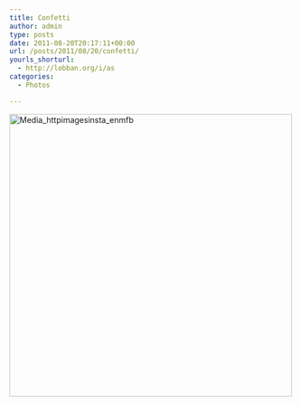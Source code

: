 ```yaml
---
title: Confetti
author: admin
type: posts
date: 2011-08-20T20:17:11+00:00
url: /posts/2011/08/20/confetti/
yourls_shorturl:
  - http://lobban.org/i/as
categories:
  - Photos

---
```

<div class='posterous_autopost'>
  <a href="http://instagr.am/p/Kzit6/"></p> 
  
  <div class='p_embed p_image_embed'>
    <a href="http://posterous.com/getfile/files.posterous.com/nonimage/luvhawqfeCmqFbhEnfrEkiafzyCIiiAsdwaoFlhBjoiCdmcCbbevhiCAmDhv/media_httpimagesinsta_enmfb.jpg.scaled1000.jpg"><img alt="Media_httpimagesinsta_enmfb" height="500" src="https://posterous.com/getfile/files.posterous.com/nonimage/luvhawqfeCmqFbhEnfrEkiafzyCIiiAsdwaoFlhBjoiCdmcCbbevhiCAmDhv/media_httpimagesinsta_enmfb.jpg.scaled500.jpg" width="500" /></a>
  </div>
  
  <p>
    </a></div>